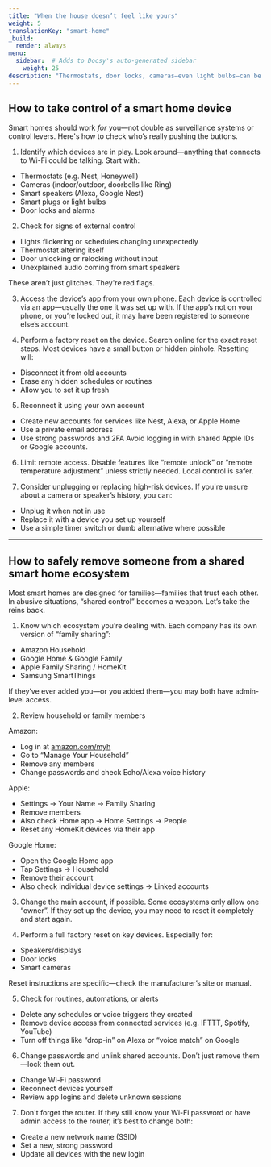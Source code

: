 ```yaml
---
title: "When the house doesn’t feel like yours"
weight: 5
translationKey: "smart-home"
_build:
  render: always
menu:
  sidebar:  # Adds to Docsy's auto-generated sidebar
    weight: 25
description: "Thermostats, door locks, cameras—even light bulbs—can be turned into tools of control. This section shows you how to reclaim smart home devices, remove other users, and reset your space without drawing attention."
---
```


## How to take control of a smart home device

Smart homes should work *for* you—not double as surveillance systems or control levers. Here's how to check who’s really pushing the buttons.

1. Identify which devices are in play. Look around—anything that connects to Wi-Fi could be talking. Start with:

* Thermostats (e.g. Nest, Honeywell)
* Cameras (indoor/outdoor, doorbells like Ring)
* Smart speakers (Alexa, Google Nest)
* Smart plugs or light bulbs
* Door locks and alarms

2. Check for signs of external control

* Lights flickering or schedules changing unexpectedly
* Thermostat altering itself
* Door unlocking or relocking without input
* Unexplained audio coming from smart speakers

These aren’t just glitches. They're red flags.

3. Access the device’s app from your own phone. Each device is controlled via an app—usually the one it was set up with. If the app’s not on your phone, or you’re locked out, it may have been registered to someone else’s account.

4. Perform a factory reset on the device. Search online for the exact reset steps. Most devices have a small button or hidden pinhole. Resetting will:

* Disconnect it from old accounts
* Erase any hidden schedules or routines
* Allow you to set it up fresh

5. Reconnect it using your own account

* Create new accounts for services like Nest, Alexa, or Apple Home
* Use a private email address
* Use strong passwords and 2FA
  Avoid logging in with shared Apple IDs or Google accounts.

6. Limit remote access. Disable features like “remote unlock” or “remote temperature adjustment” unless strictly needed. Local control is safer.

7. Consider unplugging or replacing high-risk devices. If you're unsure about a camera or speaker’s history, you can:

* Unplug it when not in use
* Replace it with a device you set up yourself
* Use a simple timer switch or dumb alternative where possible

---

## How to safely remove someone from a shared smart home ecosystem

Most smart homes are designed for families—families that trust each other. In abusive situations, “shared control” becomes a weapon. Let’s take the reins back.

1. Know which ecosystem you’re dealing with. Each company has its own version of “family sharing”:

* Amazon Household
* Google Home & Google Family
* Apple Family Sharing / HomeKit
* Samsung SmartThings

If they’ve ever added you—or you added them—you may both have admin-level access.

2. Review household or family members

Amazon:

* Log in at [amazon.com/myh](https://amazon.com/myh)
* Go to “Manage Your Household”
* Remove any members
* Change passwords and check Echo/Alexa voice history

Apple:

* Settings → Your Name → Family Sharing
* Remove members
* Also check Home app → Home Settings → People
* Reset any HomeKit devices via their app

Google Home:

* Open the Google Home app
* Tap Settings → Household
* Remove their account
* Also check individual device settings → Linked accounts

3. Change the main account, if possible. Some ecosystems only allow one “owner”. If they set up the device, you may need to reset it completely and start again.

4. Perform a full factory reset on key devices. Especially for:

* Speakers/displays
* Door locks
* Smart cameras

Reset instructions are specific—check the manufacturer’s site or manual.

5. Check for routines, automations, or alerts

* Delete any schedules or voice triggers they created
* Remove device access from connected services (e.g. IFTTT, Spotify, YouTube)
* Turn off things like “drop-in” on Alexa or “voice match” on Google

6. Change passwords and unlink shared accounts. Don’t just remove them—lock them out.

* Change Wi-Fi password
* Reconnect devices yourself
* Review app logins and delete unknown sessions

7. Don't forget the router. If they still know your Wi-Fi password or have admin access to the router, it’s best to change both:

* Create a new network name (SSID)
* Set a new, strong password
* Update all devices with the new login

